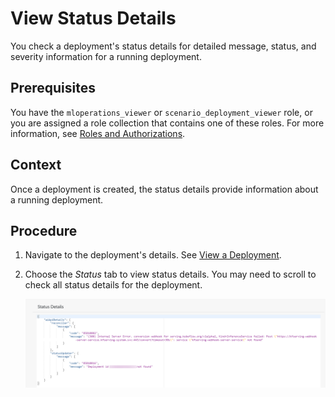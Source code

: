 <!-- loio7bda8db1dcb045a29c84c76e78a3b814 -->

# View Status Details

You check a deployment's status details for detailed message, status, and severity information for a running deployment.



<a name="loio7bda8db1dcb045a29c84c76e78a3b814__prereq_rsy_jrb_wxb"/>

## Prerequisites

You have the `mloperations_viewer` or `scenario_deployment_viewer` role, or you are assigned a role collection that contains one of these roles. For more information, see [Roles and Authorizations](https://help.sap.com/docs/ai-launchpad/sap-ai-launchpad/roles-and-authorizations).



<a name="loio7bda8db1dcb045a29c84c76e78a3b814__context_zkj_krb_wxb"/>

## Context

Once a deployment is created, the status details provide information about a running deployment.



<a name="loio7bda8db1dcb045a29c84c76e78a3b814__steps_ch5_krb_wxb"/>

## Procedure

1.  Navigate to the deployment's details. See [View a Deployment](https://help.sap.com/docs/AI_LAUNCHPAD/92d77f26188e4582897b9106b9cb72e0/d6f793e11145488daac3d1b7229a052a.html).

2.  Choose the *Status* tab to view status details. You may need to scroll to check all status details for the deployment.

    ![Status details for a running deployment showing deployment ID not found.](images/Image_AIL_Deployment_Enhanced_Status_Details_67e85f5.png)


